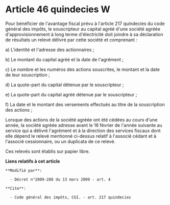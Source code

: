 # Article 46 quindecies W

Pour bénéficier de l'avantage fiscal prévu à l'article 217 quindecies du code général des impôts, le souscripteur au capital
agréé d'une société agréée d'approvisionnement à long terme d'électricité doit joindre à sa déclaration de résultats un
relevé délivré par cette société et comprenant : 

a) L'identité et l'adresse des actionnaires ; 

b) Le montant du capital agréé et la date de l'agrément ; 

c) Le nombre et les numéros des actions souscrites, le montant et la date de leur souscription ; 

d) La quote-part du capital détenue par le souscripteur ; 

e) La quote-part du capital agréé détenue par le souscripteur ; 

f) La date et le montant des versements effectués au titre de la souscription des actions ; 

Lorsque des actions de la société agréée ont été cédées au cours d'une année, la société agréée adresse avant le 16 février
de l'année suivante au service qui a délivré l'agrément et à la direction des services fiscaux dont elle dépend le relevé
mentionné ci-dessus relatif à l'associé cédant et à l'associé cessionnaire, ou un duplicata de ce relevé. 

Ces relevés sont établis sur papier libre.

**Liens relatifs à cet article**

	**Modifié par**:

	  - Décret n°2009-288 du 13 mars 2009 - art. 4

	**Cite**:

	  - Code général des impôts, CGI. - art. 217 quindecies
